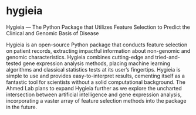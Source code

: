 # hygieia
Hygieia — The Python Package that Utilizes Feature Selection to Predict the Clinical and Genomic Basis of Disease

Hygieia is an open-source Python package that conducts feature selection on patient records, extracting
impactful information about non-genomic and genomic characteristics. Hygieia combines cutting-edge
and tried-and-tested gene expression analysis methods, placing machine learning algorithms and
classical statistics tests at its user’s fingertips. Hygieia is simple to use and provides easy-to-interpret
results, cementing itself as a fantastic tool for scientists without a solid computational background. The
Ahmed Lab plans to expand Hygieia further as we explore the uncharted intersection between artificial
intelligence and gene expression analysis, incorporating a vaster array of feature selection methods into
the package in the future.
